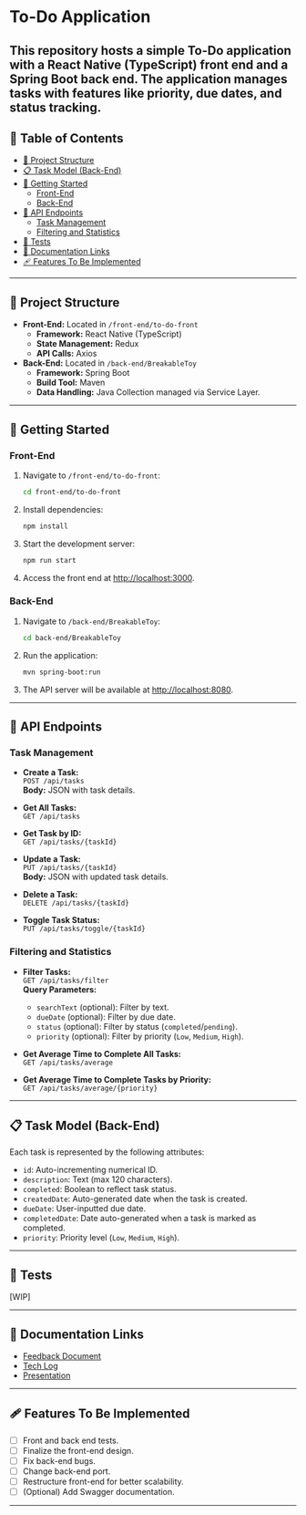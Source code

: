 
# To-Do Application

This repository hosts a simple To-Do application with a **React Native (TypeScript)** front end and a **Spring Boot** back end. The application manages tasks with features like priority, due dates, and status tracking.
---
## 📜 Table of Contents

- [📂 Project Structure](#-project-structure)
- [📋 Task Model (Back-End)](#-task-model-back-end)
- [🚀 Getting Started](#-getting-started)
  - [Front-End](#front-end)
  - [Back-End](#back-end)
- [📡 API Endpoints](#-api-endpoints)
  - [Task Management](#task-management)
  - [Filtering and Statistics](#filtering-and-statistics)
- [🔧 Tests](#-tests)
- [📄 Documentation Links](#-documentation-links)
- [🩹 Features To Be Implemented](#-features-to-be-implemented)

---

## 📂 Project Structure
- **Front-End:** Located in `/front-end/to-do-front`
  - **Framework:** React Native (TypeScript)
  - **State Management:** Redux
  - **API Calls:** Axios
- **Back-End:** Located in `/back-end/BreakableToy`
  - **Framework:** Spring Boot
  - **Build Tool:** Maven
  - **Data Handling:** Java Collection managed via Service Layer.
---

## 🚀 Getting Started

### Front-End
1. Navigate to `/front-end/to-do-front`:
   ```bash
   cd front-end/to-do-front
   ```
2. Install dependencies:
   ```bash
   npm install
   ```
3. Start the development server:
   ```bash
   npm run start
   ```
4. Access the front end at [http://localhost:3000](http://localhost:3000).

### Back-End
1. Navigate to `/back-end/BreakableToy`:
   ```bash
   cd back-end/BreakableToy
   ```
2. Run the application:
   ```bash
   mvn spring-boot:run
   ```
3. The API server will be available at [http://localhost:8080](http://localhost:8080).

---
## 📡 API Endpoints

### Task Management
- **Create a Task:**  
  `POST /api/tasks`  
  **Body:** JSON with task details.  

- **Get All Tasks:**  
  `GET /api/tasks`  

- **Get Task by ID:**  
  `GET /api/tasks/{taskId}`  

- **Update a Task:**  
  `PUT /api/tasks/{taskId}`  
  **Body:** JSON with updated task details.  

- **Delete a Task:**  
  `DELETE /api/tasks/{taskId}`  

- **Toggle Task Status:**  
  `PUT /api/tasks/toggle/{taskId}`  

### Filtering and Statistics
- **Filter Tasks:**  
  `GET /api/tasks/filter`  
  **Query Parameters:**  
  - `searchText` (optional): Filter by text.  
  - `dueDate` (optional): Filter by due date.  
  - `status` (optional): Filter by status (`completed`/`pending`).  
  - `priority` (optional): Filter by priority (`Low`, `Medium`, `High`).  

- **Get Average Time to Complete All Tasks:**  
  `GET /api/tasks/average`  

- **Get Average Time to Complete Tasks by Priority:**  
  `GET /api/tasks/average/{priority}`  

---

## 📋 Task Model (Back-End)
Each task is represented by the following attributes:
- `id`: Auto-incrementing numerical ID.
- `description`: Text (max 120 characters).
- `completed`: Boolean to reflect task status.
- `createdDate`: Auto-generated date when the task is created.
- `dueDate`: User-inputted due date.
- `completedDate`: Date auto-generated when a task is marked as completed.
- `priority`: Priority level (`Low`, `Medium`, `High`).

---

## 🔧 Tests

[WIP]

---

## 📄 Documentation Links
- [Feedback Document](https://encoradigital.sharepoint.com/:w:/s/spark2024f-mx2/EVMxhTGaS7VDh7cT2NYKnfcBJ4mGykxFw1WVIRguqpG6JQ?e=lyq5ZA)  
- [Tech Log](#) 
- [Presentation](https://www.canva.com/design/DAGXztibgns/Y0GJxCTR1crYDj4Wpo08OQ/edit?utm_content=DAGXztibgns&utm_campaign=designshare&utm_medium=link2&utm_source=sharebutton) 

---

## 🩹 Features To Be Implemented
- [ ] Front and back end tests.
- [ ] Finalize the front-end design.
- [ ] Fix back-end bugs.
- [ ] Change back-end port.
- [ ] Restructure front-end for better scalability.
- [ ] (Optional) Add Swagger documentation.

---

